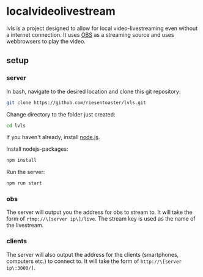 # localvideolivestream

lvls is a project designed to allow for local video-livestreaming even without a internet connection. It uses [OBS](www.obsproject.com) as a streaming source and uses webbrowsers to play the video.

## setup

### server

In bash, navigate to the desired location and clone this git repository: 

```bash
git clone https://github.com/riesentoaster/lvls.git
```

Change directory to the folder just created:
```bash
cd lvls
```

If you haven't already, install [node.js](https://nodejs.org/en/download/).

Install nodejs-packages:
```bash
npm install
```

Run the server:
```bash
npm run start
```

### obs

The server will output you the address for obs to stream to. It will take the form of `rtmp://\[server ip\]/live`.
The stream key is used as the name of the livestream.

### clients

The server will also output the address for the clients (smartphones, computers etc.) to connect to. It will take the form of `http://\[server ip\:3000/]`.